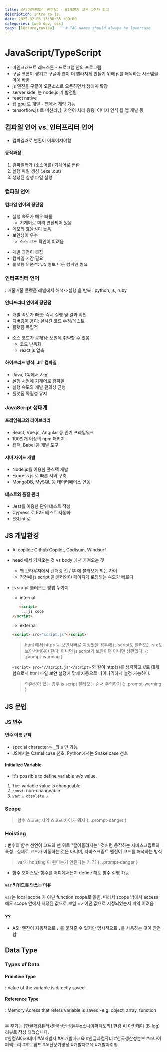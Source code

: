 ```yaml
---
title: 스나이퍼팩토리 한컴AI - AI개발자 교육 1주차 회고
description: intro to js.
date: 2025-02-06 13:30:35 +09:00
categories: [web dev, css]
tags: [lecture,review]     # TAG names should always be lowercase
---
```



# JavaScript/TypeScript
- 마인크래프트 레드스톤 - 프로그램 안의 프로그램
- 구글 크롬이 생기고 구글이 웹이 더 빨라지게 만들기 위해 js를 해독하는 시스템을 아예 바꿈
- js 엔진을 구글이 오픈소스로 오픈하면서 생태계 확장
- server side: 는 node.js 가 발전됨
- react native 
- 웹 gpu 도 개발 - 웹에서 게임 가능
- tensorflow.js 로 머신러닝, 자연어 처리 응용, 이미지 인식 웹 앱 개발 등

## 컴파일 언어 vs. 인터프리터 언어
- 컴파일러로 변환이 이루어져야함
#### 동작과정
1. 컴파일러가 (소스어를) 기계어로 변환
2. 실행 파일 생성 (.exe .out)
3. 생성된 실행 파일 실행 

### 컴파일 언어 

#### 컴파일 언어의 장단점
+ 실행 속도가 매우 빠름
    + 기계어로 미리 변환되어 있음
+ 메모리 효율성이 높음
+ 보안성이 우수
    + 소스 코드 확인이 어려움

- 개발 과정이 복잡
- 컴파일 시간 필요
- 플랫폼 의존적: OS 별로 다른 컴파일 필요

### 인터프리터 언어 
: 매줄매줄 플랫폼 레벨에서 해석->실행 을 반복
: python, js, ruby

#### 인터프리터 언어의 장단점
+ 개발 속도가 빠름: 즉시 실행 및 결과 확인
+ 디버깅이 용이: 실시간 코드 수정/테스트
+ 플랫폼 독립적

- 소스 코드가 공개됨: 보안에 취약할 수 있음
    - 코드 난독화
    - react.js 압축

#### 하이브리드 방식: JIT 컴파일
- Java, C#에서 사용
- 실행 시점에 기계어로 컴파일
- 실행 속도와 개발 편의성 균형
- 플랫폼 독립성 유지

### JavaScript 생태계
#### 프레임워크와 라이브러리 
- React, Vue.js, Angular 등 인기 프레임워크
- 100만개 이상의 npm 패키지
- 웹팩, Babel 등 개발 도구

#### 서버 사이드 개발
- Node.js를 이용한 풀스택 개발
- Express.js 로 빠른 서버 구축
- MongoDB, MySQL 등 데이터베이스 연동

#### 테스트와 품질 관리
- Jest를 이용한 단위 테스트 작성
- Cypress 로 E2E 테스트 자동화
- ESLint 로 

## JS 개발환경
### 
- AI copilot: Github Copilot, Codisum, Windsurf

- head 에서 가져오는 것 vs body 에서 가져오는 것
    - 웹 브라우져에서 렌더링 전 / 후 에 불러오게 되는 차이
    - </body> 직전에 js script 을 불러와야 페이지가 로딩되는 속도가 빠르다

- js script 불러오는 방법 두가지
    - internal
    ```html
       <script>
        ...js code
    </script>
    ```
    - external
    ```html
    <script> src="script.js"</script>
    ```

    > html 에서 http*s* 등 보안서버로 지정했을 경우에 js script도 불러오는 src도 보안서버여야 한다; 아니면 js script가 보안이던 아니던 상관없다. 
    {: .prompt-warning }

    `<script> src="//script.js"</script>` 와 같이 http(s)를 생략하고 //로 대체함으로서 html 파일 보안 설정에 맞게 자동으로 다이나믹하게 설정 가능하다. 

    > 의존성이 있는 경우 js script 불러오는 순서 주의하기
    {: .prompt-warning }

## JS 문법
### JS 변수
#### 변수 이름 규칙
- special character는 `_`와 `$` 만 가능
- JS에서는 Camel case 선호, Python에서는 Snake case 선호

#### Initialize Variable 
- it's possible to define variable _w/o_ value.
1. `let`: variable value is changeable
2. `const`: non-changeable
3. `var`: `⚠️ obsolete ⚠️`

### Scope
>  함수 스코프, 지역 스코프 차이가 뭐지 
{: .prompt-danger }

### Hoisting
: 변수외 함수 선언이 코드의 맨 위로 "끌어올려지는" 것처럼 동작하는 자바스크립트의 특성 
: 실제로 코드가 이동하는 것은 아니며, 자바스크립트 엔진이 코드를 해석하는 방식
>  var가 hoisting 이 된다는거 안된다는 거 ?? 
{: .prompt-danger }

- 함수 호이스팅: 함수를 어디에서든지 define 해도 함수 실행 가능

#### `var` 키워드를 안쓰는 이유
`var`는 local scope 가 아닌 function scope로 읽힘.
따라서 scope 밖에서 access 해도 scope 안에서 지정된 값으로 보임 => 어떤 값으로 지정되었는지 파악 어려움

### ??
- ASI: 엔진이 자동적으로 `;` 를 붙혀줄 수 있지만 명시적으로 `;`를 사용하는 것이 안전함

## Data Type
### Types of Data
#### Primitive Type
: Value of the variable is directly saved
#### Reference Type
: Memory Adress that refers variable is saved
-e.g. object, array, function

<br>
<footer>
본 후기는 [한글과컴퓨터x한국생산성본부x스나이퍼팩토리] 한컴 AI 아카데미 (B-log) 리뷰로 작성 되었습니다.
<br>
#한컴AI아카데미 #AI개발자 #AI개발자교육 #한글과컴퓨터 #한국생산성본부 #스나이퍼팩토리 #부트캠프 #AI전문가양성 #개발자교육 #개발자취업
</footer>